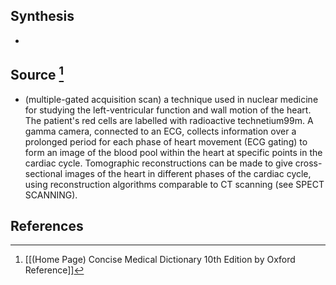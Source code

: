 ## Synthesis
- 
## Source [^1]
- (multiple-gated acquisition scan) a technique used in nuclear medicine for studying the left-ventricular function and wall motion of the heart. The patient's red cells are labelled with radioactive technetium99m. A gamma camera, connected to an ECG, collects information over a prolonged period for each phase of heart movement (ECG gating) to form an image of the blood pool within the heart at specific points in the cardiac cycle. Tomographic reconstructions can be made to give cross-sectional images of the heart in different phases of the cardiac cycle, using reconstruction algorithms comparable to CT scanning (see SPECT SCANNING).
## References

[^1]: [[(Home Page) Concise Medical Dictionary 10th Edition by Oxford Reference]]